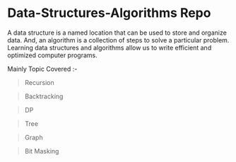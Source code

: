 # Data-Structures-Algorithms Repo
A data structure is a named location that can be used to store and organize data. And, an algorithm is a collection of steps to solve a particular problem. Learning data structures and algorithms allow us to write efficient and optimized computer programs.

Mainly Topic Covered :-

> Recursion

> Backtracking

> DP

> Tree

> Graph

> Bit Masking

